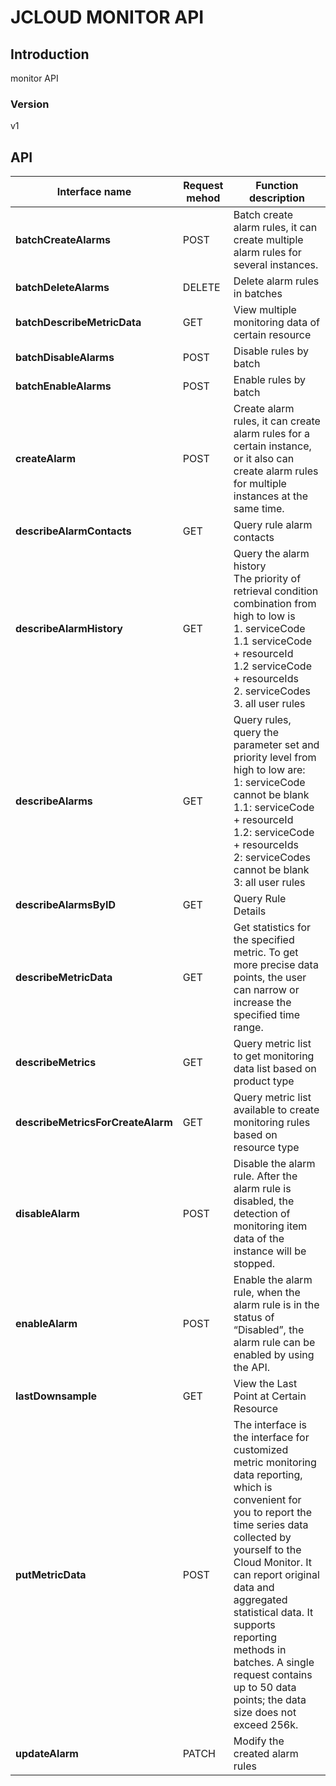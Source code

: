 # JCLOUD MONITOR API


## Introduction
monitor API


### Version
v1


## API
|Interface name|Request mehod|Function description|
|---|---|---|
|**batchCreateAlarms**|POST|Batch create alarm rules, it can create multiple alarm rules for several instances.|
|**batchDeleteAlarms**|DELETE|Delete alarm rules in batches|
|**batchDescribeMetricData**|GET|View multiple monitoring data of certain resource|
|**batchDisableAlarms**|POST|Disable rules by batch|
|**batchEnableAlarms**|POST|Enable rules by batch|
|**createAlarm**|POST|Create alarm rules, it can create alarm rules for a certain instance, or it also can create alarm rules for multiple instances at the same time.|
|**describeAlarmContacts**|GET|Query rule alarm contacts|
|**describeAlarmHistory**|GET|Query the alarm history</br>The priority of retrieval condition combination from high to low is </br>1. serviceCode</br>1.1 serviceCode + resourceId</br>1.2 serviceCode + resourceIds</br>2. serviceCodes</br>3. all user rules|
|**describeAlarms**|GET|Query rules, query the parameter set and priority level from high to low are: </br>1: serviceCode cannot be blank</br>1.1: serviceCode + resourceId</br>1.2: serviceCode + resourceIds</br>2: serviceCodes cannot be blank</br>3: all user rules|
|**describeAlarmsByID**|GET|Query Rule Details|
|**describeMetricData**|GET|Get statistics for the specified metric. To get more precise data points, the user can narrow or increase the specified time range.|
|**describeMetrics**|GET|Query metric list to get monitoring data list based on product type|
|**describeMetricsForCreateAlarm**|GET|Query metric list available to create monitoring rules based on resource type|
|**disableAlarm**|POST|Disable the alarm rule. After the alarm rule is disabled, the detection of monitoring item data of the instance will be stopped.|
|**enableAlarm**|POST|Enable the alarm rule, when the alarm rule is in the status of “Disabled”, the alarm rule can be enabled by using the API.|
|**lastDownsample**|GET|View the Last Point at Certain Resource|
|**putMetricData**|POST|The interface is the interface for customized metric monitoring data reporting, which is convenient for you to report the time series data collected by yourself to the Cloud Monitor. It can report original data and aggregated statistical data. It supports reporting methods in batches. A single request contains up to 50 data points; the data size does not exceed 256k.|
|**updateAlarm**|PATCH|Modify the created alarm rules|
